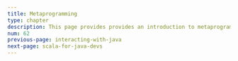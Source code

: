 ```yaml
---
title: Metaprogramming
type: chapter
description: This page provides provides an introduction to metaprogramming in Scala 3.
num: 62
previous-page: interacting-with-java
next-page: scala-for-java-devs
---
```


